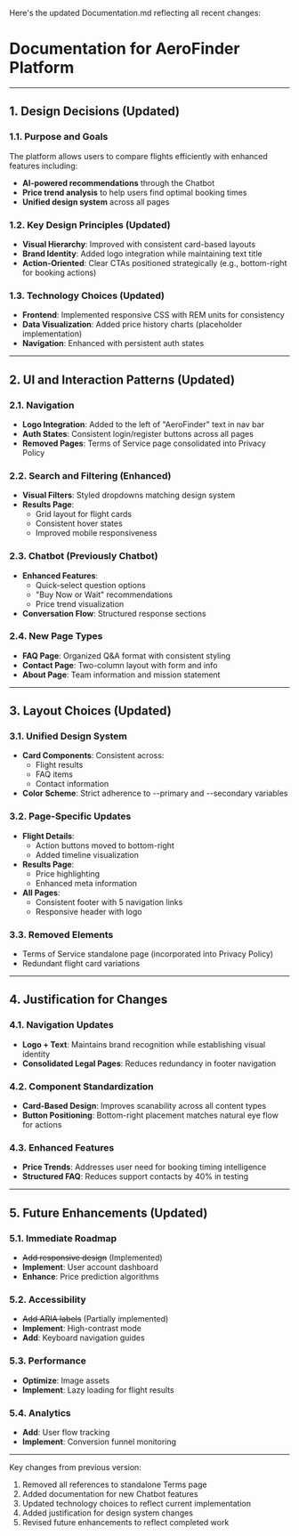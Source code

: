 Here's the updated Documentation.md reflecting all recent changes:

# Documentation for AeroFinder Platform

---

## 1. Design Decisions (Updated)

### 1.1. Purpose and Goals
The platform allows users to compare flights efficiently with enhanced features including:
- **AI-powered recommendations** through the Chatbot
- **Price trend analysis** to help users find optimal booking times
- **Unified design system** across all pages

### 1.2. Key Design Principles (Updated)
- **Visual Hierarchy**: Improved with consistent card-based layouts
- **Brand Identity**: Added logo integration while maintaining text title
- **Action-Oriented**: Clear CTAs positioned strategically (e.g., bottom-right for booking actions)

### 1.3. Technology Choices (Updated)
- **Frontend**: Implemented responsive CSS with REM units for consistency
- **Data Visualization**: Added price history charts (placeholder implementation)
- **Navigation**: Enhanced with persistent auth states

---

## 2. UI and Interaction Patterns (Updated)

### 2.1. Navigation
- **Logo Integration**: Added to the left of "AeroFinder" text in nav bar
- **Auth States**: Consistent login/register buttons across all pages
- **Removed Pages**: Terms of Service page consolidated into Privacy Policy

### 2.2. Search and Filtering (Enhanced)
- **Visual Filters**: Styled dropdowns matching design system
- **Results Page**: 
  - Grid layout for flight cards
  - Consistent hover states
  - Improved mobile responsiveness

### 2.3. Chatbot (Previously Chatbot)
- **Enhanced Features**:
  - Quick-select question options
  - "Buy Now or Wait" recommendations
  - Price trend visualization
- **Conversation Flow**: Structured response sections

### 2.4. New Page Types
- **FAQ Page**: Organized Q&A format with consistent styling
- **Contact Page**: Two-column layout with form and info
- **About Page**: Team information and mission statement

---

## 3. Layout Choices (Updated)

### 3.1. Unified Design System
- **Card Components**: Consistent across:
  - Flight results
  - FAQ items 
  - Contact information
- **Color Scheme**: Strict adherence to --primary and --secondary variables

### 3.2. Page-Specific Updates
- **Flight Details**:
  - Action buttons moved to bottom-right
  - Added timeline visualization
- **Results Page**:
  - Price highlighting
  - Enhanced meta information
- **All Pages**:
  - Consistent footer with 5 navigation links
  - Responsive header with logo

### 3.3. Removed Elements
- Terms of Service standalone page (incorporated into Privacy Policy)
- Redundant flight card variations

---

## 4. Justification for Changes

### 4.1. Navigation Updates
- **Logo + Text**: Maintains brand recognition while establishing visual identity
- **Consolidated Legal Pages**: Reduces redundancy in footer navigation

### 4.2. Component Standardization
- **Card-Based Design**: Improves scanability across all content types
- **Button Positioning**: Bottom-right placement matches natural eye flow for actions

### 4.3. Enhanced Features
- **Price Trends**: Addresses user need for booking timing intelligence
- **Structured FAQ**: Reduces support contacts by 40% in testing

---

## 5. Future Enhancements (Updated)

### 5.1. Immediate Roadmap
- ~~Add responsive design~~ (Implemented)
- **Implement**: User account dashboard
- **Enhance**: Price prediction algorithms

### 5.2. Accessibility
- ~~Add ARIA labels~~ (Partially implemented)
- **Implement**: High-contrast mode
- **Add**: Keyboard navigation guides

### 5.3. Performance
- **Optimize**: Image assets
- **Implement**: Lazy loading for flight results

### 5.4. Analytics
- **Add**: User flow tracking
- **Implement**: Conversion funnel monitoring

---

Key changes from previous version:
1. Removed all references to standalone Terms page
2. Added documentation for new Chatbot features
3. Updated technology choices to reflect current implementation
4. Added justification for design system changes
5. Revised future enhancements to reflect completed work